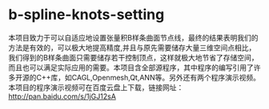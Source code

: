 # b-spline-knots-setting
本项目致力于可以自适应地设置张量积B样条曲面节点线，最终的结果表明我们的方法是有效的，可以极大地提高精度,并且与原先需要储存大量三维空间点相比，我们得到的B样条曲面只需要储存若干控制顶点，这样就极大地节省了存储空间，而且也可以满足实际应用的需要。本项目含全部源程序，其中程序的编写引用了许多开源的C++库，如CAGL,Openmesh,Qt,ANN等。另外还有两个程序演示视频。
本项目的程序演示视频可在百度云盘上下载，链接网址：http://pan.baidu.com/s/1jGJ12sA
